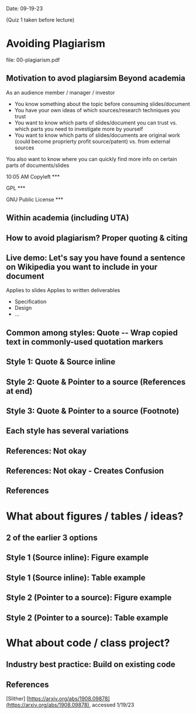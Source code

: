Date: 09-19-23

(Quiz 1 taken before lecture)
# Avoiding Plagiarism
file: 00-plagiarism.pdf

## Motivation to avod plagiarsim Beyond academia

As an audience member / manager / investor
- You know something about the topic before consuming slides/document
- You have your own ideas of which sources/research techniques you trust
- You want to know which parts of slides/document you can trust
    vs. which parts you need to investigate more by yourself
- You want to know which parts of slides/documents are original work (could become proprierty profit source/patent)
    vs. from external sources

You also want to know where you can quickly find more info on certain parts of documents/slides

10:05 AM
Copyleft *** 

GPL ***

GNU Public License ***

## Within academia (including UTA)

## How to avoid plagiarism? Proper quoting & citing

## Live demo: Let's say you have found a sentence on Wikipedia you want to include in your document
Applies to slides
Applies to written deliverables
- Specification
- Design
- ...

## Common among styles: Quote -- Wrap copied text in commonly-used quotation markers

## Style 1: Quote & Source inline

## Style 2: Quote & Pointer to a source (References at end)

## Style 3: Quote & Pointer to a source (Footnote)

## Each style has several variations

## References: __Not okay__

## References: __Not okay__ - Creates Confusion

## References

# What about figures / tables / ideas?

## 2 of the earlier 3 options

## Style 1 (Source inline): Figure example

## Style 1 (Source inline): Table example

## Style 2 (Pointer to a source): Figure example

## Style 2 (Pointer to a source): Table example

# What about code / class project?

## Industry best practice: Build on existing code

## References
[Slither] [https://arxiv.org/abs/1908.09878](https://arxiv.org/abs/1908.09878), accessed 1/19/23